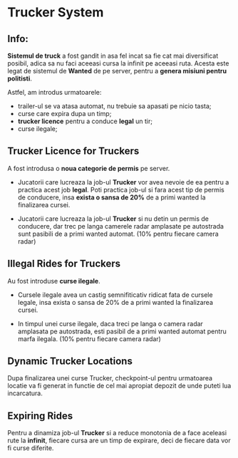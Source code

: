 # Trucker System
## Info:

**Sistemul de truck** a fost gandit in asa fel incat sa fie cat mai diversificat posibil, adica sa nu faci aceeasi cursa la infinit pe aceeasi ruta.
Acesta este legat de sistemul de **Wanted** de pe server, pentru a **genera misiuni pentru politisti**.

Astfel, am introdus urmatoarele:

- trailer-ul se va atasa automat, nu trebuie sa apasati pe nicio tasta;
- curse care expira dupa un timp;
- **trucker licence** pentru a conduce **legal** un tir;
- curse ilegale;

## Trucker Licence for Truckers

A fost introdusa o **noua categorie de permis** pe server.
- Jucatorii care lucreaza la job-ul **Trucker** vor avea nevoie de ea pentru a practica acest job **legal**.
Poti practica job-ul si fara acest tip de permis de conducere, insa **exista o sansa de 20%** de a primi wanted la finalizarea cursei.

- Jucatorii care lucreaza la job-ul **Trucker** si nu detin un permis de conducere, dar trec pe langa camerele radar amplasate pe autostrada sunt pasibili de a primi wanted automat. (10% pentru fiecare camera radar)

## Illegal Rides for Truckers

Au fost introduse **curse ilegale**.
- Cursele ilegale avea un castig semnifiticativ ridicat fata de cursele legale, insa exista o sansa de 20% de a primi wanted la finalizarea cursei.

- In timpul unei curse ilegale, daca treci pe langa o camera radar amplasata pe autostrada, esti pasibil de a primi wanted automat pentru marfa ilegala. (10% pentru fiecare camera radar)
## Dynamic Trucker Locations

Dupa finalizarea unei curse Trucker, checkpoint-ul pentru urmatoarea locatie va fi generat in functie de cel mai apropiat depozit de unde puteti lua incarcatura.

## Expiring Rides

Pentru a dinamiza job-ul **Trucker** si a reduce monotonia de a face aceleasi rute la **infinit**, fiecare cursa are un timp de expirare, deci de fiecare data vor fi curse diferite.
